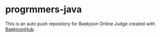 # progrmmers-java
This is an auto push repository for Baekjoon Online Judge created with [BaekjoonHub](https://github.com/BaekjoonHub/BaekjoonHub).
